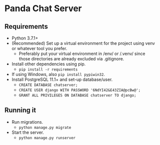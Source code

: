 # Panda Chat Server

## Requirements

  - Python 3.7.1+
  - (Recommended) Set up a virtual environment for the project using venv or whatever tool you prefer.
    - Preferably put your virtual environment in /env/ or /.venv/ since those directories are already excluded via .gitignore.
  - Install other dependencies using pip.
    - `pip install -r requirements`
  - If using Windows, also `pip install pypiwin32`.
  - Install PostgreSQL 11.1+ and set-up database/user.
    - `CREATE DATABASE chatserver;`
    - `CREATE USER django WITH PASSWORD '6NdYI42&E43ZIA@pcBw@';`
    - `GRANT ALL PRIVILEGES ON DATABASE chatserver TO django;`

## Running it

  - Run migrations.
    - `python manage.py migrate`
  - Start the server.
    - `python manage.py runserver`
